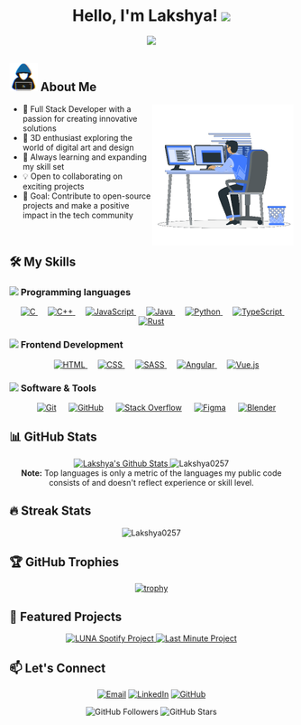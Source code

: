 <h1 align="center">Hello, I'm Lakshya! <img src="https://media.giphy.com/media/hvRJCLFzcasrR4ia7z/giphy.gif" width="35"></h1>
<p align="center">
  <a href="https://github.com/DenverCoder1/readme-typing-svg"><img src="https://readme-typing-svg.herokuapp.com?font=Time+New+Roman&color=%23C8BE25&size=25&center=true&vCenter=true&width=600&height=100&lines=Software+Developer;3D+Enthusiast;QA+Engineer;Mobile+App+Developer"></a>
</p>

## <picture><img src = "https://github.com/0xAbdulKhalid/0xAbdulKhalid/raw/main/assets/mdImages/about_me.gif" width = 50px></picture> About Me

<picture> <img align="right" src="https://github.com/0xAbdulKhalid/0xAbdulKhalid/raw/main/assets/mdImages/Right_Side.gif" width = 250px></picture>

- 🚀 Full Stack Developer with a passion for creating innovative solutions
- 🎨 3D enthusiast exploring the world of digital art and design
- 🌱 Always learning and expanding my skill set
- 💡 Open to collaborating on exciting projects
- 🎯 Goal: Contribute to open-source projects and make a positive impact in the tech community

<br>

## 🛠️ My Skills

### <picture> <img src = "https://github.com/7oSkaaa/7oSkaaa/blob/main/Images/Programming_Languages.gif?raw=true" width = 50px>  </picture> Programming languages

<p align="center"> 
  &emsp; 
  <a href="https://www.cprogramming.com/" target="_blank"> 
    <img alt="C" src="https://img.shields.io/badge/C%20-%232370ED.svg?style=plastic&logo=c&logoColor=white">
  </a> 
  &emsp;
  <a href="https://www.w3schools.com/cpp/" target="_blank"> 
    <img alt="C++" src="https://img.shields.io/badge/C++%20-%2300599C.svg?style=plastic&logo=c%2B%2B&logoColor=white">
  </a> 
  &emsp;
  <a href="https://developer.mozilla.org/en-US/docs/Web/JavaScript" target="_blank"> 
     <img alt="JavaScript" src="https://img.shields.io/badge/JavaScript%20-%23F7DF1E.svg?style=plastic&logo=javascript&logoColor=black">
   </a>
  &emsp;
  <a href="https://www.java.com" target="_blank"> 
    <img alt="Java" src="https://img.shields.io/badge/Java-%23007396.svg?style=plastic&logo=java&logoColor=white">
  </a>
  &emsp;
   <a href="https://www.python.org" target="_blank">
    <img alt="Python" src="https://img.shields.io/badge/Python%20-%2314354C.svg?style=plastic&logo=python&logoColor=white">
  </a>
  &emsp;
  <a href="https://www.typescriptlang.org/" target="_blank"> 
    <img alt="TypeScript" src="https://img.shields.io/badge/TypeScript%20-%23007ACC.svg?style=plastic&logo=typescript&logoColor=white">
  </a>
  &emsp;
  <a href="https://www.rust-lang.org/" target="_blank"> 
    <img alt="Rust" src="https://img.shields.io/badge/Rust%20-%23000000.svg?style=plastic&logo=rust&logoColor=white">
  </a>
</p>

### <picture> <img src = "https://github.com/7oSkaaa/7oSkaaa/blob/main/Images/Front_End.gif?raw=true" width = 50px>  </picture> Frontend Development
<p align="center"> 
  &emsp; 
  <a href="https://www.w3.org/html/" target="_blank"> 
   <img alt="HTML" src="https://img.shields.io/badge/HTML5%20-%23E34F26.svg?style=plastic&logo=html5&logoColor=white">
  </a>   
  &emsp;
  <a href="https://www.w3schools.com/css/" target="_blank">
    <img alt="CSS" src="https://img.shields.io/badge/CSS%20-%231572B6.svg?style=plastic&logo=css3&logoColor=white">
  </a> 
  &emsp;
  <a href="https://www.w3schools.com/sass/" target="_blank">
    <img alt="SASS" src="https://img.shields.io/badge/SASS%20-%23CC6699.svg?style=plastic&logo=sass&logoColor=white">
  </a>
  &emsp;
  <a href="https://angular.io/" target="_blank">
    <img alt="Angular" src="https://img.shields.io/badge/Angular%20-%23DD0031.svg?style=plastic&logo=angular&logoColor=white">
  </a>
  &emsp;
  <a href="https://vuejs.org/" target="_blank">
    <img alt="Vue.js" src="https://img.shields.io/badge/Vue.js%20-%234FC08D.svg?style=plastic&logo=vue.js&logoColor=white">
  </a>
</p>

### <picture> <img src = "https://github.com/7oSkaaa/7oSkaaa/blob/main/Images/Software_Tools.gif?raw=true" width = 50px>  </picture> Software & Tools
<p align="center">
  &emsp;
    <a href="#"><img alt="Git" src="https://img.shields.io/badge/Git%20-%23F05033.svg?style=plastic&logo=git&logoColor=white"></a>
  &emsp;
    <a href="#"><img alt="GitHub" src="https://img.shields.io/badge/github-%23181717.svg?style=plastic&logo=github&logoColor=white"></a>
  &emsp;
    <a href="#"><img alt="Stack Overflow" src="https://img.shields.io/badge/-Stack%20Overflow-FE7A16?style=plastic&logo=stack-overflow&logoColor=white"></a>
  &emsp;
    <a href="#"><img alt="Figma" src="https://img.shields.io/badge/figma-%23F24E1E.svg?style=plastic&logo=figma&logoColor=white"></a>
  &emsp;
    <a href="#"><img alt="Blender" src="https://img.shields.io/badge/blender-%23F5792A.svg?style=plastic&logo=blender&logoColor=white"></a>
</p>

## 📊 GitHub Stats

<p align="center">
    <a href="https://github.com/anuraghazra/github-readme-stats">
        <img alt="Lakshya's Github Stats" src="https://github-readme-stats.vercel.app/api?username=Lakshya0257&show_icons=true&count_private=true&theme=algolia" height="192px"/>
    </a>
    <img src="https://github-readme-stats.vercel.app/api/top-langs?username=Lakshya0257&langs_count=10&show_icons=true&locale=en&layout=compact&theme=algolia" alt="Lakshya0257" height="192px"/>
    <br/>
    <b>Note:</b> Top languages is only a metric of the languages my public code consists of and doesn't reflect experience or skill level.
</p>

## 🔥 Streak Stats
<p align="center">
    <img src="https://github-readme-streak-stats.herokuapp.com/?user=Lakshya0257&theme=algolia" alt="Lakshya0257" />
</p>

## 🏆 GitHub Trophies

<p align="center">
  <a href="https://github.com/ryo-ma/github-profile-trophy">
    <img src="https://github-profile-trophy.vercel.app/?username=Lakshya0257&layout=compact&theme=algolia" alt="trophy">
  </a>
</p>

## 🔭 Featured Projects

<div align="center">
  <a href="https://github.com/Lakshya0257/LUNA-Spotify-">
    <img src="https://github-readme-stats.vercel.app/api/pin/?username=Lakshya0257&repo=LUNA-Spotify-&theme=algolia" alt="LUNA Spotify Project">
  </a>
  <a href="https://github.com/Lakshya0257/LastMinute.">
    <img src="https://github-readme-stats.vercel.app/api/pin/?username=Lakshya0257&repo=LastMinute.&theme=algolia" alt="Last Minute Project">
  </a>
</div>

## 📫 Let's Connect

<p align="center">
  <a href="mailto:lakshyabhati24@gmail.com"><img src="https://img.shields.io/badge/-Email-D14836?style=for-the-badge&logo=gmail&logoColor=white" alt="Email"></a>
  <a href="https://www.linkedin.com/in/lakshya-bhati-682787241/"><img src="https://img.shields.io/badge/-LinkedIn-0077B5?style=for-the-badge&logo=linkedin&logoColor=white" alt="LinkedIn"></a>
  <a href="https://github.com/Lakshya0257"><img src="https://img.shields.io/badge/-GitHub-181717?style=for-the-badge&logo=github&logoColor=white" alt="GitHub"></a>
</p>

<div align="center">
  <img src="https://img.shields.io/github/followers/Lakshya0257?label=Followers&style=social" alt="GitHub Followers">
  <img src="https://img.shields.io/github/stars/Lakshya0257?label=Stars&style=social" alt="GitHub Stars">
</div>
